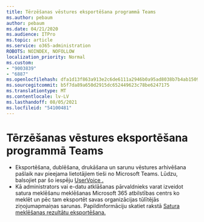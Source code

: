 ```yaml
---
title: Tērzēšanas vēstures eksportēšana programmā Teams
ms.author: pebaum
author: pebaum
ms.date: 04/21/2020
ms.audience: ITPro
ms.topic: article
ms.service: o365-administration
ROBOTS: NOINDEX, NOFOLLOW
localization_priority: Normal
ms.custom:
- "9003839"
- "6887"
ms.openlocfilehash: dfa1d13f863a913e2c6de6111a2946b0a95ad8038b7b4ab15091ca3e1271e7a2
ms.sourcegitcommit: b5f7da89a650d2915dc652449623c78be6247175
ms.translationtype: MT
ms.contentlocale: lv-LV
ms.lasthandoff: 08/05/2021
ms.locfileid: "54100481"
---
```

# <a name="export-chat-history-in-teams"></a>Tērzēšanas vēstures eksportēšana programmā Teams

- Eksportēšana, dublēšana, drukāšana un sarunu vēstures arhivēšana pašlaik nav pieejama lietotājiem tieši no Microsoft Teams. Lūdzu, balsojiet par šo iespēju [UserVoice .](https://microsoftteams.uservoice.com/forums/555103-public/suggestions/16982542-backup-export-printing-archive-options?page=2&per_page=20)
- Kā administrators vai e-datu atklāšanas pārvaldnieks [](https://docs.microsoft.com/microsoft-365/compliance/content-search?view=o365-worldwide) varat izveidot satura meklēšanu meklēšanas Microsoft 365 atbilstības centrs ko meklēt un pēc tam eksportēt savas organizācijas tūlītējās ziņojumapmaiņas sarunas. Papildinformāciju skatiet rakstā [Satura meklēšanas rezultātu eksportēšana.](https://docs.microsoft.com/microsoft-365/compliance/export-search-results?view=o365-worldwide)
